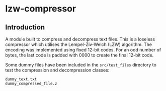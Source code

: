 # lzw-compressor
## Introduction
A module built to compress and decompress text files. This is a loseless compressor which utilises the Lempel-Ziv-Welch (LZW) algorithm. 
The encoding was implemented using fixed 12-bit codes. For an odd number of bytes, the last code is padded with 0000 to create the final 12-bit code.

Some dummy files have been included in the `src/test_files` directory to test the compression and decompression classes:
```
dummy_text.txt
dummy_compressed_file.z
```
